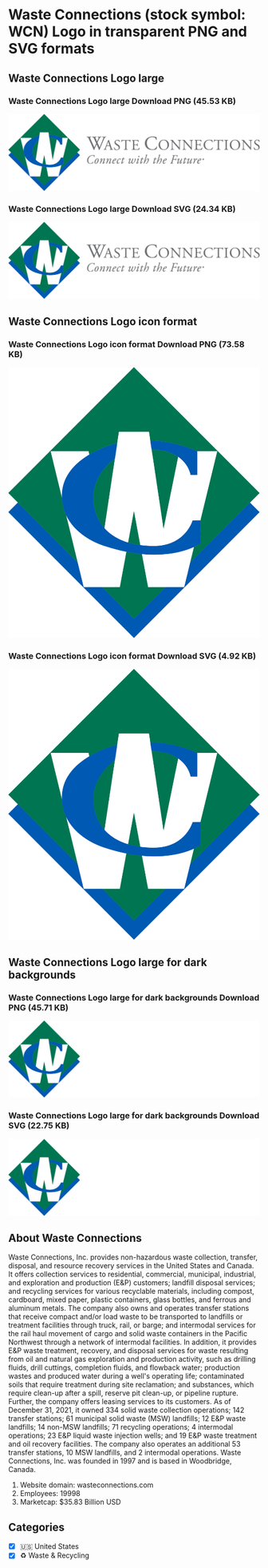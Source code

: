 # Waste Connections (stock symbol: WCN) Logo in transparent PNG and SVG formats

## Waste Connections Logo large

### Waste Connections Logo large Download PNG (45.53 KB)

![Waste Connections Logo large Download PNG (45.53 KB)](/img/orig/WCN_BIG-d6131499.png)

### Waste Connections Logo large Download SVG (24.34 KB)

![Waste Connections Logo large Download SVG (24.34 KB)](/img/orig/WCN_BIG-fac7355e.svg)

## Waste Connections Logo icon format

### Waste Connections Logo icon format Download PNG (73.58 KB)

![Waste Connections Logo icon format Download PNG (73.58 KB)](/img/orig/WCN-f4dcad1b.png)

### Waste Connections Logo icon format Download SVG (4.92 KB)

![Waste Connections Logo icon format Download SVG (4.92 KB)](/img/orig/WCN-ef1cbd05.svg)

## Waste Connections Logo large for dark backgrounds

### Waste Connections Logo large for dark backgrounds Download PNG (45.71 KB)

![Waste Connections Logo large for dark backgrounds Download PNG (45.71 KB)](/img/orig/WCN_BIG.D-4279076c.png)

### Waste Connections Logo large for dark backgrounds Download SVG (22.75 KB)

![Waste Connections Logo large for dark backgrounds Download SVG (22.75 KB)](/img/orig/WCN_BIG.D-47f1438b.svg)

## About Waste Connections

Waste Connections, Inc. provides non-hazardous waste collection, transfer, disposal, and resource recovery services in the United States and Canada. It offers collection services to residential, commercial, municipal, industrial, and exploration and production (E&P) customers; landfill disposal services; and recycling services for various recyclable materials, including compost, cardboard, mixed paper, plastic containers, glass bottles, and ferrous and aluminum metals. The company also owns and operates transfer stations that receive compact and/or load waste to be transported to landfills or treatment facilities through truck, rail, or barge; and intermodal services for the rail haul movement of cargo and solid waste containers in the Pacific Northwest through a network of intermodal facilities. In addition, it provides E&P waste treatment, recovery, and disposal services for waste resulting from oil and natural gas exploration and production activity, such as drilling fluids, drill cuttings, completion fluids, and flowback water; production wastes and produced water during a well's operating life; contaminated soils that require treatment during site reclamation; and substances, which require clean-up after a spill, reserve pit clean-up, or pipeline rupture. Further, the company offers leasing services to its customers. As of December 31, 2021, it owned 334 solid waste collection operations; 142 transfer stations; 61 municipal solid waste (MSW) landfills; 12 E&P waste landfills; 14 non-MSW landfills; 71 recycling operations; 4 intermodal operations; 23 E&P liquid waste injection wells; and 19 E&P waste treatment and oil recovery facilities. The company also operates an additional 53 transfer stations, 10 MSW landfills, and 2 intermodal operations. Waste Connections, Inc. was founded in 1997 and is based in Woodbridge, Canada.

1. Website domain: wasteconnections.com
2. Employees: 19998
3. Marketcap: $35.83 Billion USD


## Categories
- [x] 🇺🇸 United States
- [x] ♻️ Waste & Recycling
